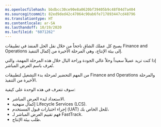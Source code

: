 ```yaml
---
ms.openlocfilehash: bbdbcc30ce90e8a0620bf39405b9c48f04d7a404
ms.sourcegitcommit: 82ed9ded42c47064c90ab6fe717893447cd48796
ms.translationtype: HT
ms.contentlocale: ar-SA
ms.lasthandoff: 10/19/2020
ms.locfileid: "6071262"
---
```

يصبح كل عملك الشاق ناجحاً من خلال نقل الحل المنفذ في تطبيقات Finance and Operations إلى بيئة الإنتاج، وهي المرحلة الأخيرة من إكمال التنفيذ. 

إذا كنت تريد عميلاً سعيداً وحلاً عالي الجودة وراحة البال خلال هذه المرحلة المهمة، والتي تُعرف باسم العرض المباشر. 

من المهم التحضير لمرحلة بدء التشغيل لتطبيقات Finance and Operations والمرحلة الأخيرة من التنفيذ.

سوف تتعرف في هذه الوحدة على كيفية:

- الاستعداد لبدء العرض المباشر. 
- إكمال منهجية Lifecycle Services ‏(LCS).
- إجراء اختبارات قبول المستخدم (UAT) للحل الخاص بك،
- فهم تقييم العرض المباشر لـ FastTrack.
- طلب بيئة الإنتاج.

